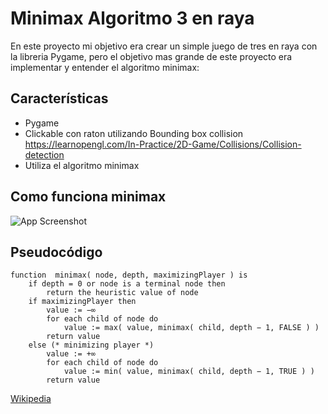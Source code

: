 
# Minimax Algoritmo 3 en raya

En este proyecto mi objetivo era crear un simple juego de tres en raya con la libreria Pygame,
pero el objetivo mas grande de este proyecto era implementar y entender el algoritmo minimax:



## Características

- Pygame
- Clickable con raton utilizando Bounding box collision https://learnopengl.com/In-Practice/2D-Game/Collisions/Collision-detection
- Utiliza el algoritmo minimax


## Como funciona minimax

![App Screenshot](https://i.postimg.cc/tRW39gzM/minimax.png)


## Pseudocódigo
```
function  minimax( node, depth, maximizingPlayer ) is
    if depth = 0 or node is a terminal node then
        return the heuristic value of node
    if maximizingPlayer then
        value := −∞
        for each child of node do
            value := max( value, minimax( child, depth − 1, FALSE ) )
        return value
    else (* minimizing player *)
        value := +∞
        for each child of node do
            value := min( value, minimax( child, depth − 1, TRUE ) )
        return value

```

[Wikipedia](https://en.wikipedia.org/wiki/Minimax#Example_2)

